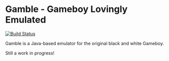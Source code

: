 Gamble - Gameboy Lovingly Emulated
==================================

[![Build Status](https://travis-ci.org/StefanKopieczek/gamble.svg?branch=master)](https://travis-ci.org/StefanKopieczek/gamble)

Gamble is a Java-based emulator for the original black and white Gameboy.

Still a work in progress!
